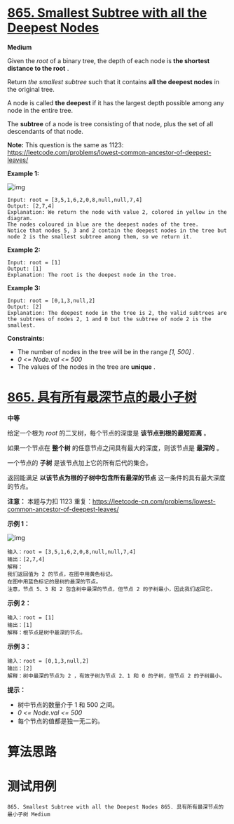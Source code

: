 # [865. Smallest Subtree with all the Deepest Nodes][enTitle]

**Medium**

Given the  *root*  of a binary tree, the depth of each node is **the shortest distance to the root** .

Return  *the smallest subtree*  such that it contains **all the deepest nodes**  in the original tree.

A node is called **the deepest**  if it has the largest depth possible among any node in the entire tree.

The **subtree**  of a node is tree consisting of that node, plus the set of all descendants of that node.

**Note:**  This question is the same as 1123: https://leetcode.com/problems/lowest-common-ancestor-of-deepest-leaves/



**Example 1:** 

![img](https://s3-lc-upload.s3.amazonaws.com/uploads/2018/07/01/sketch1.png)

```
Input: root = [3,5,1,6,2,0,8,null,null,7,4]
Output: [2,7,4]
Explanation: We return the node with value 2, colored in yellow in the diagram.
The nodes coloured in blue are the deepest nodes of the tree.
Notice that nodes 5, 3 and 2 contain the deepest nodes in the tree but node 2 is the smallest subtree among them, so we return it.

```

**Example 2:** 

```
Input: root = [1]
Output: [1]
Explanation: The root is the deepest node in the tree.

```

**Example 3:** 

```
Input: root = [0,1,3,null,2]
Output: [2]
Explanation: The deepest node in the tree is 2, the valid subtrees are the subtrees of nodes 2, 1 and 0 but the subtree of node 2 is the smallest.

```



**Constraints:** 

- The number of nodes in the tree will be in the range  *[1, 500]* . 
-  *0 <= Node.val <= 500*  
- The values of the nodes in the tree are **unique** .


# [865. 具有所有最深节点的最小子树][cnTitle]

**中等**

给定一个根为  *root*  的二叉树，每个节点的深度是 **该节点到根的最短距离**  。

如果一个节点在 **整个树** 的任意节点之间具有最大的深度，则该节点是 **最深的**  。

一个节点的 **子树**  是该节点加上它的所有后代的集合。

返回能满足 **以该节点为根的子树中包含所有最深的节点**  这一条件的具有最大深度的节点。



**注意：** 本题与力扣 1123 重复：https://leetcode-cn.com/problems/lowest-common-ancestor-of-deepest-leaves/



**示例 1：** 

![img](https://s3-lc-upload.s3.amazonaws.com/uploads/2018/07/01/sketch1.png)

```
输入：root = [3,5,1,6,2,0,8,null,null,7,4]
输出：[2,7,4]
解释：
我们返回值为 2 的节点，在图中用黄色标记。
在图中用蓝色标记的是树的最深的节点。
注意，节点 5、3 和 2 包含树中最深的节点，但节点 2 的子树最小，因此我们返回它。

```

**示例 2：** 

```
输入：root = [1]
输出：[1]
解释：根节点是树中最深的节点。
```

**示例 3：** 

```
输入：root = [0,1,3,null,2]
输出：[2]
解释：树中最深的节点为 2 ，有效子树为节点 2、1 和 0 的子树，但节点 2 的子树最小。
```



**提示：** 

- 树中节点的数量介于 1 和 500 之间。 
-  *0 <= Node.val <= 500*  
- 每个节点的值都是独一无二的。




# 算法思路

# 测试用例
```
865. Smallest Subtree with all the Deepest Nodes 865. 具有所有最深节点的最小子树 Medium
```

[enTitle]: https://leetcode.com/problems/smallest-subtree-with-all-the-deepest-nodes/
[cnTitle]: https://leetcode-cn.com/problems/smallest-subtree-with-all-the-deepest-nodes/
